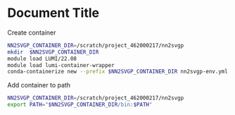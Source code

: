 # Document Title


Create container
```sh
NN2SVGP_CONTAINER_DIR=/scratch/project_462000217/nn2svgp
mkdir  $NN2SVGP_CONTAINER_DIR
module load LUMI/22.08
module load lumi-container-wrapper
conda-containerize new --prefix $NN2SVGP_CONTAINER_DIR nn2svgp-env.yml
```

Add container to path
```sh
NN2SVGP_CONTAINER_DIR=/scratch/project_462000217/nn2svgp
export PATH="$NN2SVGP_CONTAINER_DIR/bin:$PATH"
```
